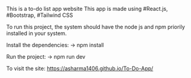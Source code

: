 This is a to-do list app website
This app is made using #React.js, #Bootstrap, #Tailwind CSS

To run this project, the system should have the node js and npm priorily installed in your system.

Install the dependencies: -> npm install

Run the project: -> npm run dev

To visit the site:
  https://asharma1406.github.io/To-Do-App/
